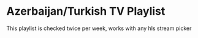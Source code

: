 # Azerbaijan/Turkish TV Playlist
This playlist is checked twice per week, works with any hls stream picker

